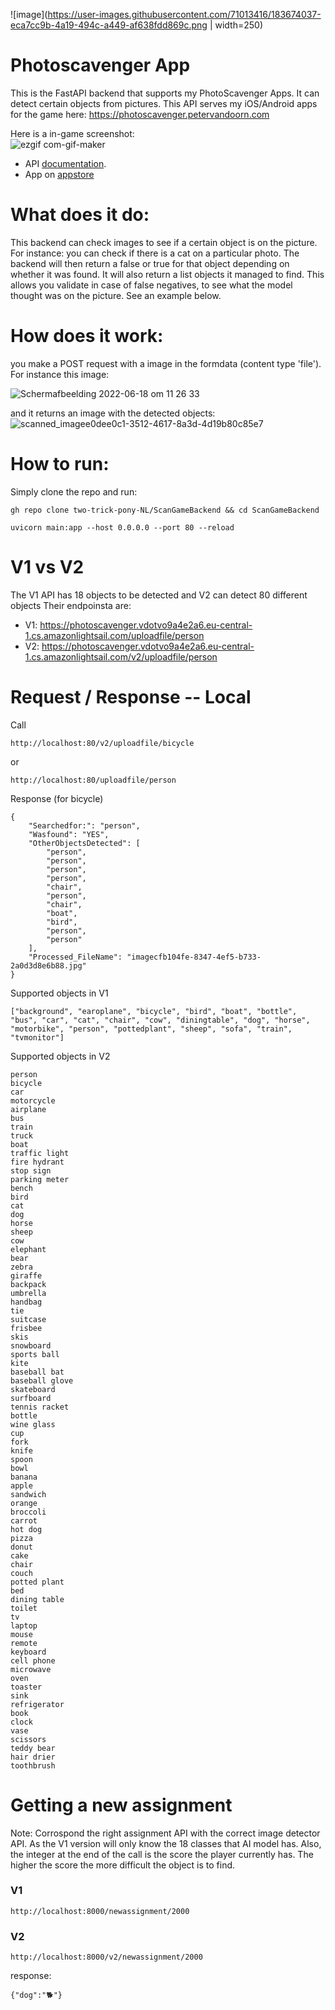![image](https://user-images.githubusercontent.com/71013416/183674037-eca7cc9b-4a19-494c-a449-af638fdd869c.png | width=250)


# Photoscavenger App
This is the FastAPI backend that supports my PhotoScavenger Apps. It can detect certain objects from pictures. This API serves my iOS/Android apps for the game here: https://photoscavenger.petervandoorn.com

Here is a in-game screenshot: <br>
![ezgif com-gif-maker](https://user-images.githubusercontent.com/71013416/178448499-3f547173-43ab-41b2-967a-a1f9ae8dd9a0.gif)

- API  [documentation](https://photoscavenger.vdotvo9a4e2a6.eu-central-1.cs.amazonlightsail.com/docs).
- App on [appstore](https://apps.apple.com/nl/app/photo-scavenger/id1637234234?l=en)

# What does it do:
This backend can check images to see if a certain object is on the picture. For instance: you can check if there is a cat on a particular photo. The backend will then return a false or true for that object depending on whether it was found. It will also return a list objects it managed to find. This allows you validate in case of false negatives, to see what the model thought was on the picture. See an example below. 

# How does it work: 
you make a POST request with a image in the formdata (content type 'file'). 
For instance this image: 

![Schermafbeelding 2022-06-18 om 11 26 33](https://user-images.githubusercontent.com/71013416/175918302-bd99786a-9d4f-49d7-a90c-9bbbff847035.png)

and it returns an image with the detected objects:
![scanned_imagee0dee0c1-3512-4617-8a3d-4d19b80c85e7](https://user-images.githubusercontent.com/71013416/177133306-d0eab947-6013-4925-94ce-dccb3106af1a.jpg)

# How to run: 

Simply clone the repo and run: 
```
gh repo clone two-trick-pony-NL/ScanGameBackend && cd ScanGameBackend
```
 
```
uvicorn main:app --host 0.0.0.0 --port 80 --reload
```

# V1 vs V2 
The V1 API has 18 objects to be detected and V2 can detect 80 different objects 
Their endpoinsta are: 
- V1: https://photoscavenger.vdotvo9a4e2a6.eu-central-1.cs.amazonlightsail.com/uploadfile/person
- V2: https://photoscavenger.vdotvo9a4e2a6.eu-central-1.cs.amazonlightsail.com/v2/uploadfile/person 



# Request / Response -- Local

Call
```
http://localhost:80/v2/uploadfile/bicycle
```

or 
```
http://localhost:80/uploadfile/person
```

Response (for bicycle)
```
{
    "Searchedfor:": "person",
    "Wasfound": "YES",
    "OtherObjectsDetected": [
        "person",
        "person",
        "person",
        "person",
        "chair",
        "person",
        "chair",
        "boat",
        "bird",
        "person",
        "person"
    ],
    "Processed_FileName": "imagecfb104fe-8347-4ef5-b733-2a0d3d8e6b88.jpg"
}
```
Supported objects in V1
```
["background", "earoplane", "bicycle", "bird", "boat", "bottle", "bus", "car", "cat", "chair", "cow", "diningtable", "dog", "horse", "motorbike", "person", "pottedplant", "sheep", "sofa", "train", "tvmonitor"]
```

Supported objects in V2 
```
person
bicycle
car
motorcycle
airplane
bus
train
truck
boat
traffic light
fire hydrant
stop sign
parking meter
bench
bird
cat
dog
horse
sheep
cow
elephant
bear
zebra
giraffe
backpack
umbrella
handbag
tie
suitcase
frisbee
skis
snowboard
sports ball
kite
baseball bat
baseball glove
skateboard
surfboard
tennis racket
bottle
wine glass
cup
fork
knife
spoon
bowl
banana
apple
sandwich
orange
broccoli
carrot
hot dog
pizza
donut
cake
chair
couch
potted plant
bed
dining table
toilet
tv
laptop
mouse
remote
keyboard
cell phone
microwave
oven
toaster
sink
refrigerator
book
clock
vase
scissors
teddy bear
hair drier
toothbrush
```

# Getting a new assignment
Note: Corrospond the right assignment API with the correct image detector API. As the V1 version will only know the 18 classes that AI model has. Also, the integer at the end of the call is the score the player currently has. The higher the score the more difficult the object is to find. 

### V1
```
http://localhost:8000/newassignment/2000
```

### V2
```
http://localhost:8000/v2/newassignment/2000
```

response:
```
{"dog":"🐕"}
```


